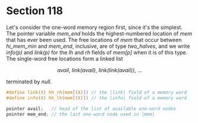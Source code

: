 # Section 118

Let's consider the one-word memory region first, since it's the simplest.
The pointer variable *mem_end* holds the highest-numbered location of *mem* that has ever been used.
The free locations of *mem* that occur between *hi_mem_min* and *mem_end*, inclusive, are of type
*two_halves*, and we write *info(p)* and *link(p)* for the *lh* and *rh* fields of *mem[p]* when it is of this type.
The single-word free locations form a linked list

<div align="center">

*avail*, *link(avail)*, *link(link(avail))*, $\dots$
</div>

terminated by *null*.

```c include/datastructures.h
#define link(X) hh_rh(mem[(X)]) // the |link| field of a memory word
#define info(X) hh_lh(mem[(X)]) // the |info| field of a memory word
```

```c << Global variables >>+=
pointer avail;   // head of the list of available one-word nodes
pointer mem_end; // the last one-word node used in |mem|
```
